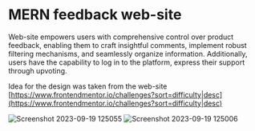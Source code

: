 # MERN feedback web-site 

Web-site empowers users with comprehensive control over product feedback, enabling them to craft insightful comments, implement robust filtering mechanisms, and seamlessly organize information. Additionally, users have the capability to log in to the platform, express their support through upvoting.

Idea for the design was taken from the web-site [https://www.frontendmentor.io/challenges?sort=difficulty|desc](https://www.frontendmentor.io/challenges?sort=difficulty|desc)

![Screenshot 2023-09-19 125055](https://github.com/justzuka/mern-feedback-frotend/assets/72873161/d6a55a69-b509-4441-a706-e5a06c5981db)
![Screenshot 2023-09-19 125006](https://github.com/justzuka/mern-feedback-frotend/assets/72873161/c22acb44-f9af-4fa7-8592-5ce5b1d93277)
